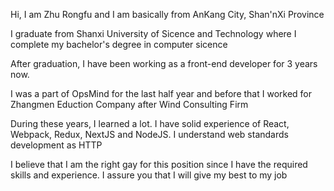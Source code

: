 Hi, I am Zhu Rongfu and I am basically from AnKang City, Shan'nXi Province

I graduate from Shanxi University of Sicence and Technology where I complete my bachelor's degree in computer sicence

After graduation, I have been working as a front-end developer for 3 years now.

I was a part of OpsMind for the last half year and before that I worked for Zhangmen Eduction Company after Wind Consulting Firm

During these years, I learned a lot. I have solid experience of React, Webpack, Redux, NextJS and NodeJS. I understand web standards development as HTTP

I believe that I am the right gay for this position since I have the required skills and experience. I assure you that I will give my best to my job
